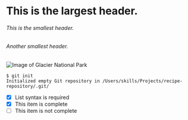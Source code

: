 # This is the largest header.
###### This is the smallest header.
###### Another smallest header.
![Image of Glacier National Park](https://assets.vogue.com/photos/5ef0d94adf255788213d57b8/4:3/w_4016,h_3012,c_limit/glacier-national-park-promo.jpg)
```
$ git init
Initialized empty Git repository in /Users/skills/Projects/recipe-repository/.git/
```
- [x] List syntax is required
- [x] This item is complete
- [ ] This item is not complete
